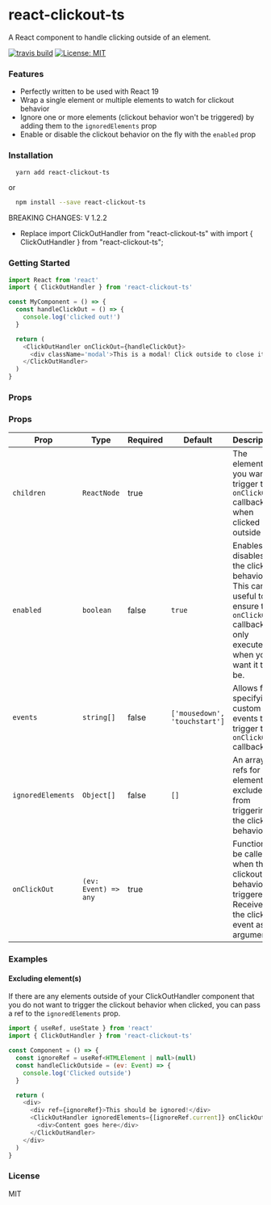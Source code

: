 # react-clickout-ts


A React component to handle clicking outside of an element.

[![travis build](https://img.shields.io/travis/k2p-ed/react-clickout-handler.svg?style=flat-square)](https://travis-ci.org/k2p-ed/react-clickout-handler)
[![License: MIT](https://img.shields.io/badge/License-MIT-yellow.svg?style=flat-square)](https://opensource.org/licenses/MIT)

### Features

- Perfectly written to be used with React 19
- Wrap a single element or multiple elements to watch for clickout behavior
- Ignore one or more elements (clickout behavior won't be triggered) by adding them to the `ignoredElements` prop
- Enable or disable the clickout behavior on the fly with the `enabled` prop

### Installation

```sh
  yarn add react-clickout-ts
```

or

```sh
  npm install --save react-clickout-ts
```

BREAKING CHANGES: V 1.2.2

- Replace import ClickOutHandler from "react-clickout-ts" with import { ClickOutHandler } from "react-clickout-ts";

### Getting Started

```js
import React from 'react'
import { ClickOutHandler } from 'react-clickout-ts'

const MyComponent = () => {
  const handleClickOut = () => {
    console.log('clicked out!')
  }

  return (
    <ClickOutHandler onClickOut={handleClickOut}>
      <div className='modal'>This is a modal! Click outside to close it.</div>
    </ClickOutHandler>
  )
}
```

### Props

### Props

| Prop | Type | Required | Default | Description |
|-------------------|----------------------------------------------|----------|---------|--------------------------------------------------------------------------------------------------------------------------------------------------------------------------------------------------------------------------------------------------------------------------------------------------------|
| `children` | `ReactNode` | true |  | The element(s) you want to trigger the `onClickOut` callback when clicked outside of |
| `enabled` | `boolean` | false | `true` | Enables or disables the clickout behavior. This can be useful to ensure the `onClickOut` callback is only executed when you want it to be. |
| `events` | `string[]` | false | `['mousedown', 'touchstart']` | Allows for specifying custom events to trigger the `onClickOut` callback |
| `ignoredElements` | `Object[]` | false | `[]` | An array of refs for elements to exclude from triggering the clickout behavior |
| `onClickOut` | `(ev: Event) => any` | true |  | Function to be called when the clickout behavior is triggered. Receives the click event as an argument. |

### Examples

#### Excluding element(s)

If there are any elements outside of your ClickOutHandler component that you do not want to trigger the clickout behavior when clicked, you can pass a ref to the `ignoredElements` prop.

```js
import { useRef, useState } from 'react'
import { ClickOutHandler } from 'react-clickout-ts'

const Component = () => {
  const ignoreRef = useRef<HTMLElement | null>(null)
  const handleClickOutside = (ev: Event) => {
    console.log('Clicked outside')
  }

  return (
    <div>
      <div ref={ignoreRef}>This should be ignored!</div>
      <ClickOutHandler ignoredElements={[ignoreRef.current]} onClickOut={handleClickOutside}>
        <div>Content goes here</div>
      </ClickOutHandler>
    </div>
  )
}
```

### License

MIT
